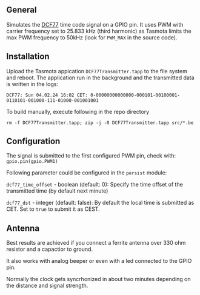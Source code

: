 ## General 

Simulates the [DCF77](https://en.wikipedia.org/wiki/DCF77) time code signal on a GPIO pin. It uses PWM with carrier frequency set to 25.833 kHz (third harmonic) as Tasmota limits the max PWM frequency to 50kHz (look for `PWM_MAX` in the source code).

## Installation
Upload the Tasmota appication `DCF77Transmitter.tapp` to the file system and reboot. The application run in the background and the transmitted data is written in the logs:

```
DCF77: Sun 04.02.24 16:02 CET: 0-00000000000000-000101-00100001-0110101-001000-111-01000-001001001
```

To build manually, execute following in the repo directory
```
rm -f DCF77Transmitter.tapp; zip -j -0 DCF77Transmitter.tapp src/*.be
```
## Configuration
The signal is submitted to the first configured PWM pin, check with: `gpio.pin(gpio.PWM1)` 

Following parameter could be configured in the `persist` module:

`dcf77_time_offset` - boolean (default: 0): Specify the time offset of the transmitted time (by default next minute)

`dcf77_dst` - integer (default: false): By default the local time is submitted as CET. Set to `true` to submit it as CEST.

## Antenna
Best results are achieved if you connect a ferrite antenna over 330 ohm resistor and a capactior to ground.

It also works with analog beeper or even with a led connected to the GPIO pin. 

Normally the clock gets syncrhonized in about two minutes depending on the distance and signal strength.
